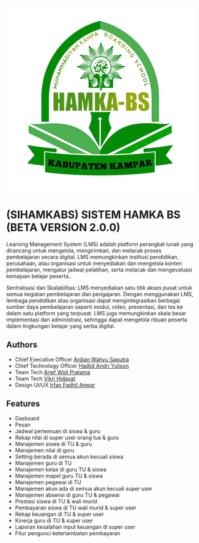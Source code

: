 
![Logo](public/Assets/images/iconfile.png)


# (SIHAMKABS) SISTEM HAMKA BS (BETA VERSION 2.0.0)

Learning Management System (LMS) adalah platform perangkat lunak yang dirancang untuk
mengelola, mengirimkan, dan melacak proses pembelajaran secara digital. LMS memungkinkan
institusi pendidikan, perusahaan, atau organisasi untuk menyediakan dan mengelola konten
pembelajaran, mengatur jadwal pelatihan, serta melacak dan mengevaluasi kemajuan belajar peserta..

Sentralisasi dan Skalabilitas: LMS menyediakan satu titik akses pusat untuk semua kegiatan
pembelajaran dan pengajaran. Dengan menggunakan LMS, lembaga pendidikan atau organisasi dapat
mengintegrasikan berbagai sumber daya pembelajaran seperti modul, video, presentasi, dan tes ke
dalam satu platform yang terpusat. LMS juga memungkinkan skala besar implementasi dan
administrasi, sehingga dapat mengelola ribuan peserta dalam lingkungan belajar yang serba digital.


## Authors

- Chief Executive Officer [Ardian Wahyu Saputra](https://www.instagram.com/ardian_wahyu17/)
- Chief Technology Officer [Hadiid Andri Yulison](https://www.instagram.com/hadiidandriy12/)
 - Team Tech [Arief Widi Pratama](https://www.instagram.com/arief.widipratama/)
- Team Tech [Vikri Hidayat](https://www.instagram.com/vikri_hidayat11/)
- Design UI/UX [Irfan Fadhil Anwar](https://www.instagram.com/irfanfdhil_/)


## Features

-   Dasboard
-   Pesan
-   Jadwal pertemuan di siswa & guru
-   Rekap nilai di super user orang tua & guru
-   Manajemen siswa di TU & guru
-   Manajemen nilai di guru
-   Setting berada di semua akun kecuali siswa
-   Manajemen guru di TU
-   Manajemen kelas di guru TU & siswa
-   Manajemen mapel guru TU &
    siswa
-   Manajemen pegawai di TU
-   Manajemen akun ada di semua akun kecuali super user
-   Manajemen absensi di guru TU & pegawai
-   Prestasi siswa di TU & wali murid
-   Pembayaran siswa di TU wali murid & super user
-   Rekap keuangan di TU & super user
-   Kinerja guru di TU & super user
-   Laporan kesalahan input keuangan di super user
-   Fitur pengunci keterlambatan pembayaran


